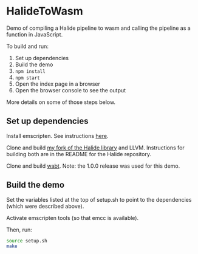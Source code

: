 # HalideToWasm #

Demo of compiling a Halide pipeline to wasm and calling the pipeline as a function in JavaScript.

To build and run:
1. Set up dependencies
2. Build the demo
3. `npm install`
4. `npm start`
5. Open the index page in a browser
6. Open the browser console to see the output

More details on some of those steps below.

## Set up dependencies ##
Install emscripten. See instructions [here](http://kripken.github.io/emscripten-site/docs/getting_started/downloads.html).

Clone and build [my fork of the Halide library](https://github.com/rajeevgUCI/Halide) and LLVM. Instructions for building both are in the README for the Halide repository.

Clone and build [wabt](https://github.com/WebAssembly/wabt). Note: the 1.0.0 release was used for this demo.

## Build the demo ##
Set the variables listed at the top of setup.sh to point to the dependencies (which were described above).

Activate emscripten tools (so that emcc is available).

Then, run:
```bash
source setup.sh
make
```
